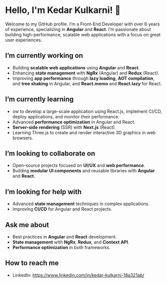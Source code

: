 # Hello, I'm Kedar Kulkarni! 👋

Welcome to my GitHub profile. I’m a Front-End Developer with over 6 years of experience, specializing in **Angular** and **React**. I’m passionate about building high-performance, scalable web applications with a focus on great user experiences.

## I’m currently working on
- Building **scalable web applications** using **Angular** and **React**.
- Enhancing **state management** with **NgRx** (Angular) and **Redux** (React).
- Improving **app performance** through **lazy loading**, **AOT compilation**, and **tree shaking** in Angular, and **React.memo** and **React.lazy** for React.

## I’m currently learning
- ow to develop a large-scale application using React.js, implement CI/CD, deploy applications, and monitor their performance.
- Advanced **performance optimization** in Angular and React.
- **Server-side rendering** (SSR) with **Next.js** (React).
- Learning Three.js to create and render interactive 3D graphics in web browsers.
  

## I’m looking to collaborate on
- Open-source projects focused on **UI/UX** and **web performance**.
- Building **modular UI components** and reusable libraries with **Angular** and **React**.

## I’m looking for help with
- Advanced **state management** techniques in complex applications.
- Improving **CI/CD** for Angular and React projects.

## Ask me about
- Best practices in **Angular** and **React** development.
- **State management** with **NgRx**, **Redux**, and **Context API**.
- **Performance optimization** in both frameworks.

## How to reach me
- LinkedIn: https://www.linkedin.com/in/kedar-kulkarni-18a321ab/
